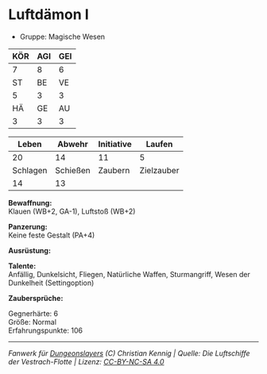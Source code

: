 # Luftdämon I  
- Gruppe: Magische Wesen  

| KÖR | AGI | GEI |  
| --- | --- | --- |  
| 7   | 8   | 6   |
| ST  | BE  | VE  |  
| 5   | 3   | 3   |
| HÄ  | GE  | AU  |  
| 3   | 3   | 3   |


| Leben    | Abwehr   | Initiative | Laufen     |
| -------- | -------- | ---------- | ---------- |
| 20       | 14       | 11         | 5          |
| Schlagen | Schießen | Zaubern    | Zielzauber |
| 14       | 13       |            |            |

**Bewaffnung:**  
Klauen (WB+2, GA-1), Luftstoß (WB+2)

**Panzerung:**  
Keine feste Gestalt (PA+4)

**Ausrüstung:**  


**Talente:**  
Anfällig, Dunkelsicht, Fliegen, Natürliche Waffen, Sturmangriff, Wesen der Dunkelheit (Settingoption)

**Zaubersprüche:**  


Gegnerhärte: 6  
Größe: Normal  
Erfahrungspunkte: 106  



___
*Fanwerk für [Dungeonslayers](https://www.dungeonslayers.net/) (C) Christian Kennig | Quelle: Die Luftschiffe der Vestrach-Flotte | Lizenz: [CC-BY-NC-SA 4.0](https://creativecommons.org/licenses/by-nc-sa/4.0/deed.de)*